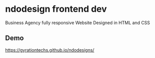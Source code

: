 # ndodesign frontend dev
 Business Agency fully responsive Website Designed in HTML and CSS

## Demo
https://gyrationtechs.github.io/ndodesigns/

